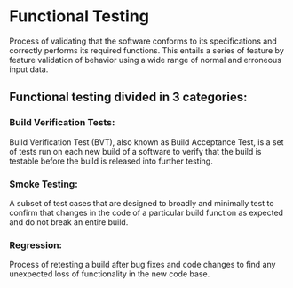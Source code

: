 # Functional Testing
Process of validating that the software conforms to its specifications and
correctly performs its required functions. This entails a series of feature
by feature validation of behavior using a wide range of normal and erroneous
input data.

## Functional testing divided in 3 categories:
### Build Verification Tests:
Build Verification Test (BVT), also known as Build Acceptance Test,
is a set of tests run on each new build of a software to verify that
the build is testable before the build is released into further testing.

### Smoke Testing:
A subset of test cases that are designed to broadly and minimally
test to confirm that changes in the code of a particular build
function as expected and do not break an entire build.

### Regression:
Process of retesting a build after bug fixes and code changes to
find any unexpected loss of functionality in the new code base.